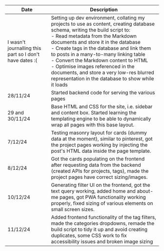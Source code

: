 | Date                                                    | Description                                                                                                                                                                                                                                                                                                                                                                                                                                                                        |
| ------------------------------------------------------- | ---------------------------------------------------------------------------------------------------------------------------------------------------------------------------------------------------------------------------------------------------------------------------------------------------------------------------------------------------------------------------------------------------------------------------------------------------------------------------------- |
| I wasn't journalling this part so I don't have dates :( | Setting up dev environment, collating my projects to use as content, creating database schema, writing the build script to:<br>- Read metadata from the Markdown documents and store it in the database<br>- Create tags in the database and link them to posts in a many-to-many linking table<br>- Convert the Markdown content to HTML<br>- Optimise images referenced in the documents, and store a very low-res blurred representation in the database to show while it loads |
| 28/11/24                                                | Started backend code for serving the various pages                                                                                                                                                                                                                                                                                                                                                                                                                                 |
| 29 and 30/11/24                                         | Base HTML and CSS for the site, i.e. sidebar and content box. Started learning the templating engine to be able to dynamically wrap all pages with this base layout.                                                                                                                                                                                                                                                                                                               |
| 7/12/24                                                 | Testing masonry layout for cards (dummy data at the moment), similar to pinterest, got the project pages working by injecting the post's HTML data inside the page template.                                                                                                                                                                                                                                                                                                       |
| 8/12/24                                                 | Got the cards populating on the frontend after requesting data from the backend (created APIs for projects, tags), made the project pages have correct sizing/images.                                                                                                                                                                                                                                                                                                              |
| 10/12/24                                                | Generating filter UI on the frontend, got the text query working, added home and about-me pages, got PWA functionality working properly, fixed sizing of various elements on small screen sizes.                                                                                                                                                                                                                                                                                   |
| 11/12/24                                                | Added frontend functionality of the tag filters, made the categories dropdowns, remade the build script to tidy it up and avoid creating duplicates, some CSS work to fix accessibility issues and broken image sizing                                                                                                                                                                                                                                                             |

